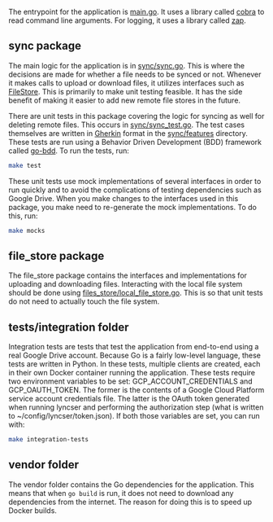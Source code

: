 The entrypoint for the application is [main.go](main.go). It uses a library called [cobra](https://github.com/spf13/cobra)
to read command line arguments. For logging, it uses a library called [zap](https://github.com/uber-go/zap).

## sync package
The main logic for the application is in [sync/sync.go](sync/sync.go). This is where the decisions are made for whether a
file needs to be synced or not. Whenever it makes calls to upload or download files, it utilizes interfaces such as 
[FileStore](sync/file_store.go). This is primarily to make unit testing feasible. It has the side benefit of making it
easier to add new remote file stores in the future.

There are unit tests in this package covering the logic for syncing as well for deleting remote files. This occurs in
[sync/sync_test.go](sync/sync_test.go). The test cases themselves are written in [Gherkin](https://cucumber.io/docs/gherkin/reference/)
format in the [sync/features](sync/features) directory. These tests are run using a Behavior Driven Development (BDD) framework
called [go-bdd](https://github.com/go-bdd/gobdd). To run the tests, run:
```sh
make test
```
These unit tests use mock implementations of several interfaces in order to run quickly and to avoid the complications of
testing dependencies such as Google Drive. When you make changes to the interfaces used in this package, you make need to
re-generate the mock implementations. To do this, run:
```sh
make mocks
```

## file_store package
The file_store package contains the interfaces and implementations for uploading and downloading files. Interacting with
the local file system should be done using [files_store/local_file_store.go](files_store/local_file_store.go). This is so
that unit tests do not need to actually touch the file system.

## tests/integration folder
Integration tests are tests that test the application from end-to-end using a real Google Drive account. Because Go is a
fairly low-level language, these tests are written in Python. In these tests, multiple clients are created, each in their
own Docker container running the application. These tests require two environment variables to be set: GCP_ACCOUNT_CREDENTIALS
and GCP_OAUTH_TOKEN. The former is the contents of a Google Cloud Platform service account credentials file. The latter is
the OAuth token generated when running lyncser and performing the authorization step (what is written to 
~/config/lyncser/token.json). If both those variables are set, you can run with:
```sh
make integration-tests
```

## vendor folder
The vendor folder contains the Go dependencies for the application. This means that when `go build` is run, it does not
need to download any dependencies from the internet. The reason for doing this is to speed up Docker builds.
